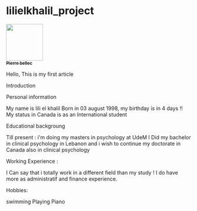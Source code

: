 # lilielkhalil_project
<a href="https://github.com/pbellec">
   <img src="https://avatars.githubusercontent.com/u/1670887?v=4?s=100" width="100px;" alt=""/>
   <br /><sub><b>Pierre bellec</b></sub>
</a>

Hello, This is my first article

Introduction

Personal information

My name is lili el khalil Born in 03 august 1998, my birthday is in 4 days !! My status in Canada is as an International student

Educational backgroung

Till present : i'm doing my masters in psychology at UdeM I Did my bachelor in clinical psychology in Lebanon and i wish to continue my doctorate in Canada also in clinical psychology

Working Experience :

I Can say that i totally work in a different field than my study ! I do have more as administratif and finance experience.

Hobbies:

swimming
Playing Piano
